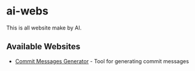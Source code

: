 # ai-webs

This is all website make by AI.

## Available Websites

- [Commit Messages Generator](./commit-messages.html) - Tool for generating commit messages
